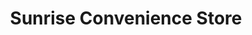 ---
title: "Sunrise Convenience Store"
url: /lexington/sunrise-convenience-store-main-street/
shop: convenience
---